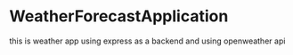 # WeatherForecastApplication
this is weather app using express as a backend and using openweather api 
